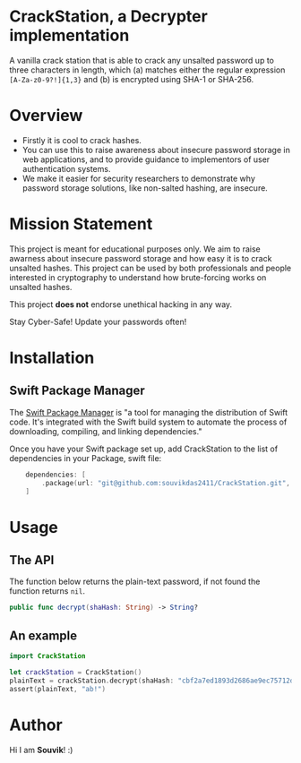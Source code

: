 # CrackStation, a Decrypter implementation 

A vanilla crack station that is able to crack any unsalted password up to three characters in length, which (a) matches either the regular expression `[A-Za-z0-9?!]{1,3}` and (b) is encrypted using SHA-1 or SHA-256.

# Overview

* Firstly it is cool to crack hashes. 
* You can use this to raise awareness about insecure password storage in web applications, and to provide guidance to implementors of user authentication systems. 
* We make it easier for security researchers to demonstrate why password storage solutions, like non-salted hashing, are insecure.

# Mission Statement

This project is meant for educational purposes only. We aim to raise awarness about insecure password storage and how easy it is to crack unsalted hashes. This project can be used by both professionals and people interested in cryptography to understand how brute-forcing works on unsalted hashes. 

This project **does not** endorse unethical hacking in any way. 

Stay Cyber-Safe! Update your passwords often! 

# Installation

## Swift Package Manager
The [Swift Package Manager](https://www.swift.org/package-manager) is "a tool for managing the distribution of Swift code. It's integrated with the Swift build system to automate the process of downloading, compiling, and linking dependencies."

Once you have your Swift package set up, add CrackStation to the list of dependencies in your Package, swift file:

```swift
    dependencies: [
        .package(url: "git@github.com:souvikdas2411/CrackStation.git", from: "1.2.0"),
    ]
```

# Usage
## The API
The function below returns the plain-text password, if not found the function returns ```nil```.
```swift
public func decrypt(shaHash: String) -> String?
```
## An example
```swift
import CrackStation

let crackStation = CrackStation()
plainText = crackStation.decrypt(shaHash: "cbf2a7ed1893d2686ae9ec75712d340c8b9f50e7bcd7698ee43ea2e3b42e3911")
assert(plainText, "ab!")
```

# Author
Hi I am **Souvik**! :) 
